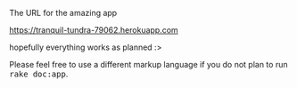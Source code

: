 
The URL for the amazing app

https://tranquil-tundra-79062.herokuapp.com

hopefully everything works as planned :>


Please feel free to use a different markup language if you do not plan to run
<tt>rake doc:app</tt>.
